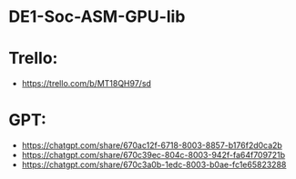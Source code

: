 # DE1-Soc-ASM-GPU-lib

# Trello: 
- https://trello.com/b/MT18QH97/sd

# GPT: 
- https://chatgpt.com/share/670ac12f-6718-8003-8857-b176f2d0ca2b
- https://chatgpt.com/share/670c39ec-804c-8003-942f-fa64f709721b
- https://chatgpt.com/share/670c3a0b-1edc-8003-b0ae-fc1e65823288
